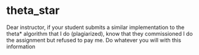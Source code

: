 # theta_star

Dear instructor, if your student submits a similar implementation to the theta* algorithm that I do (plagiarized), know that they commissioned I do the assignment but refused to pay me. Do whatever you will with this information
